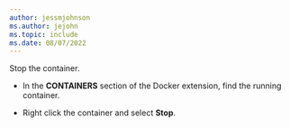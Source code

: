 ```yaml
---
author: jessmjohnson
ms.author: jejohn
ms.topic: include
ms.date: 08/07/2022
---
```


Stop the container.

* In the **CONTAINERS** section of the Docker extension, find the running container.

* Right click the container and select **Stop**.
